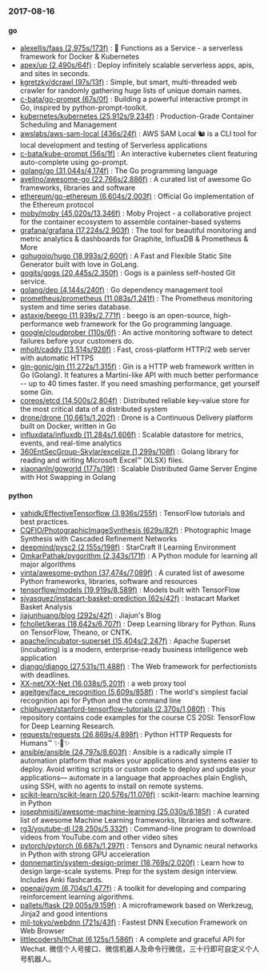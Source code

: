 ### 2017-08-16

#### go
* [alexellis/faas (2,975s/173f)](https://github.com/alexellis/faas) : 🐳 Functions as a Service - a serverless framework for Docker & Kubernetes
* [apex/up (2,490s/64f)](https://github.com/apex/up) : Deploy infinitely scalable serverless apps, apis, and sites in seconds.
* [kgretzky/dcrawl (97s/13f)](https://github.com/kgretzky/dcrawl) : Simple, but smart, multi-threaded web crawler for randomly gathering huge lists of unique domain names.
* [c-bata/go-prompt (67s/0f)](https://github.com/c-bata/go-prompt) : Building a powerful interactive prompt in Go, inspired by python-prompt-toolkit.
* [kubernetes/kubernetes (25,912s/9,234f)](https://github.com/kubernetes/kubernetes) : Production-Grade Container Scheduling and Management
* [awslabs/aws-sam-local (436s/24f)](https://github.com/awslabs/aws-sam-local) : AWS SAM Local 🐿 is a CLI tool for local development and testing of Serverless applications
* [c-bata/kube-prompt (56s/1f)](https://github.com/c-bata/kube-prompt) : An interactive kubernetes client featuring auto-complete using go-prompt.
* [golang/go (31,044s/4,174f)](https://github.com/golang/go) : The Go programming language
* [avelino/awesome-go (22,766s/2,886f)](https://github.com/avelino/awesome-go) : A curated list of awesome Go frameworks, libraries and software
* [ethereum/go-ethereum (6,604s/2,003f)](https://github.com/ethereum/go-ethereum) : Official Go implementation of the Ethereum protocol
* [moby/moby (45,020s/13,346f)](https://github.com/moby/moby) : Moby Project - a collaborative project for the container ecosystem to assemble container-based systems
* [grafana/grafana (17,224s/2,903f)](https://github.com/grafana/grafana) : The tool for beautiful monitoring and metric analytics & dashboards for Graphite, InfluxDB & Prometheus & More
* [gohugoio/hugo (18,993s/2,600f)](https://github.com/gohugoio/hugo) : A Fast and Flexible Static Site Generator built with love in GoLang.
* [gogits/gogs (20,445s/2,350f)](https://github.com/gogits/gogs) : Gogs is a painless self-hosted Git service.
* [golang/dep (4,144s/240f)](https://github.com/golang/dep) : Go dependency management tool
* [prometheus/prometheus (11,083s/1,241f)](https://github.com/prometheus/prometheus) : The Prometheus monitoring system and time series database.
* [astaxie/beego (11,939s/2,771f)](https://github.com/astaxie/beego) : beego is an open-source, high-performance web framework for the Go programming language.
* [google/cloudprober (110s/6f)](https://github.com/google/cloudprober) : An active monitoring software to detect failures before your customers do.
* [mholt/caddy (13,514s/926f)](https://github.com/mholt/caddy) : Fast, cross-platform HTTP/2 web server with automatic HTTPS
* [gin-gonic/gin (11,272s/1,315f)](https://github.com/gin-gonic/gin) : Gin is a HTTP web framework written in Go (Golang). It features a Martini-like API with much better performance -- up to 40 times faster. If you need smashing performance, get yourself some Gin.
* [coreos/etcd (14,500s/2,804f)](https://github.com/coreos/etcd) : Distributed reliable key-value store for the most critical data of a distributed system
* [drone/drone (10,661s/1,202f)](https://github.com/drone/drone) : Drone is a Continuous Delivery platform built on Docker, written in Go
* [influxdata/influxdb (11,284s/1,606f)](https://github.com/influxdata/influxdb) : Scalable datastore for metrics, events, and real-time analytics
* [360EntSecGroup-Skylar/excelize (1,299s/108f)](https://github.com/360EntSecGroup-Skylar/excelize) : Golang library for reading and writing Microsoft Excel™ (XLSX) files.
* [xiaonanln/goworld (177s/19f)](https://github.com/xiaonanln/goworld) : Scalable Distributed Game Server Engine with Hot Swapping in Golang

#### python
* [vahidk/EffectiveTensorflow (3,936s/255f)](https://github.com/vahidk/EffectiveTensorflow) : TensorFlow tutorials and best practices.
* [CQFIO/PhotographicImageSynthesis (629s/82f)](https://github.com/CQFIO/PhotographicImageSynthesis) : Photographic Image Synthesis with Cascaded Refinement Networks
* [deepmind/pysc2 (2,155s/198f)](https://github.com/deepmind/pysc2) : StarCraft II Learning Environment
* [OmkarPathak/pygorithm (2,343s/171f)](https://github.com/OmkarPathak/pygorithm) : A Python module for learning all major algorithms
* [vinta/awesome-python (37,474s/7,089f)](https://github.com/vinta/awesome-python) : A curated list of awesome Python frameworks, libraries, software and resources
* [tensorflow/models (19,919s/8,589f)](https://github.com/tensorflow/models) : Models built with TensorFlow
* [sjvasquez/instacart-basket-prediction (62s/42f)](https://github.com/sjvasquez/instacart-basket-prediction) : Instacart Market Basket Analysis
* [jiajunhuang/blog (292s/42f)](https://github.com/jiajunhuang/blog) : Jiajun's Blog
* [fchollet/keras (18,642s/6,707f)](https://github.com/fchollet/keras) : Deep Learning library for Python. Runs on TensorFlow, Theano, or CNTK.
* [apache/incubator-superset (15,404s/2,247f)](https://github.com/apache/incubator-superset) : Apache Superset (incubating) is a modern, enterprise-ready business intelligence web application
* [django/django (27,531s/11,488f)](https://github.com/django/django) : The Web framework for perfectionists with deadlines.
* [XX-net/XX-Net (16,038s/5,201f)](https://github.com/XX-net/XX-Net) : a web proxy tool
* [ageitgey/face_recognition (5,609s/858f)](https://github.com/ageitgey/face_recognition) : The world's simplest facial recognition api for Python and the command line
* [chiphuyen/stanford-tensorflow-tutorials (2,370s/1,080f)](https://github.com/chiphuyen/stanford-tensorflow-tutorials) : This repository contains code examples for the course CS 20SI: TensorFlow for Deep Learning Research.
* [requests/requests (26,869s/4,898f)](https://github.com/requests/requests) : Python HTTP Requests for Humans™ ✨🍰✨
* [ansible/ansible (24,797s/8,603f)](https://github.com/ansible/ansible) : Ansible is a radically simple IT automation platform that makes your applications and systems easier to deploy. Avoid writing scripts or custom code to deploy and update your applications— automate in a language that approaches plain English, using SSH, with no agents to install on remote systems.
* [scikit-learn/scikit-learn (20,576s/11,076f)](https://github.com/scikit-learn/scikit-learn) : scikit-learn: machine learning in Python
* [josephmisiti/awesome-machine-learning (25,030s/6,185f)](https://github.com/josephmisiti/awesome-machine-learning) : A curated list of awesome Machine Learning frameworks, libraries and software.
* [rg3/youtube-dl (28,250s/5,332f)](https://github.com/rg3/youtube-dl) : Command-line program to download videos from YouTube.com and other video sites
* [pytorch/pytorch (6,687s/1,297f)](https://github.com/pytorch/pytorch) : Tensors and Dynamic neural networks in Python with strong GPU acceleration
* [donnemartin/system-design-primer (18,769s/2,020f)](https://github.com/donnemartin/system-design-primer) : Learn how to design large-scale systems. Prep for the system design interview. Includes Anki flashcards.
* [openai/gym (6,704s/1,477f)](https://github.com/openai/gym) : A toolkit for developing and comparing reinforcement learning algorithms.
* [pallets/flask (29,005s/9,159f)](https://github.com/pallets/flask) : A microframework based on Werkzeug, Jinja2 and good intentions
* [mil-tokyo/webdnn (721s/43f)](https://github.com/mil-tokyo/webdnn) : Fastest DNN Execution Framework on Web Browser
* [littlecodersh/ItChat (6,125s/1,586f)](https://github.com/littlecodersh/ItChat) : A complete and graceful API for Wechat. 微信个人号接口、微信机器人及命令行微信，三十行即可自定义个人号机器人。
